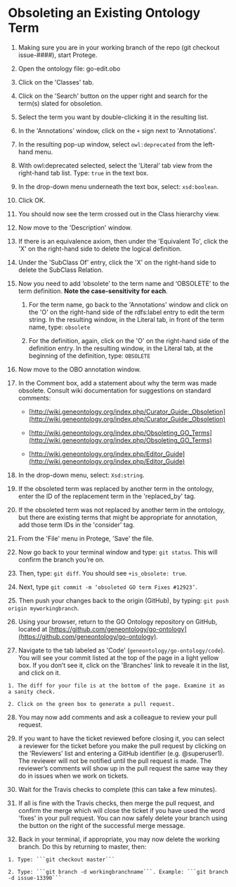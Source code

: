 # Obsoleting an Existing Ontology Term

1. Making sure you are in your working branch of the repo (git checkout issue-####), start Protege.

2. Open the ontology file: go-edit.obo

3. Click on the 'Classes' tab.

4. Click on the 'Search' button on the upper right and search for the term(s) slated for obsoletion.

5. Select the term you want by double-clicking it in the resulting list.

6. In the 'Annotations' window, click on the ```+``` sign next to 'Annotations'.

7. In the resulting pop-up window, select ```owl:deprecated``` from the left-hand menu.

8. With owl:deprecated selected, select the 'Literal' tab view from the right-hand tab list. Type: ```true``` in the text box.
        
9. In the drop-down menu underneath the text box, select: ```xsd:boolean```.
   
10. Click OK.

11. You should now see the term crossed out in the Class hierarchy view.

12. Now move to the 'Description' window.

13. If there is an equivalence axiom, then under the 'Equivalent To', click the 'X' on the right-hand side to delete the logical definition. 

14. Under the 'SubClass Of' entry, click the 'X' on the right-hand side to delete the SubClass Relation.

15. Now you need to add ‘obsolete’ to the term name and ‘OBSOLETE’ to the term definition. __Note the case-sensitivity for each__. 
          
    1. For the term name, go back to the 'Annotations' window and click on the 'O' on the right-hand side of the rdfs:label entry to edit the term string. In the resulting window, in the Literal tab, in front of the term name, type: ```obsolete```

    2. For the definition, again, click on the 'O' on the right-hand side of the definition entry. In the resulting window, in the Literal tab, at the beginning of the definition, type: ```OBSOLETE``` 

16. Now move to the OBO annotation window.

17. In the Comment box, add a statement about why the term was made obsolete. Consult wiki documentation for suggestions on standard comments:
      
     - [http://wiki.geneontology.org/index.php/Curator_Guide:_Obsoletion](http://wiki.geneontology.org/index.php/Curator_Guide:_Obsoletion)
      
     - [http://wiki.geneontology.org/index.php/Obsoleting_GO_Terms](http://wiki.geneontology.org/index.php/Obsoleting_GO_Terms)
      
     - [http://wiki.geneontology.org/index.php/Editor_Guide](http://wiki.geneontology.org/index.php/Editor_Guide)

18. In the drop-down menu, select: ```Xsd:string```.

19. If the obsoleted term was replaced by another term in the ontology, enter the ID of the replacement term in the 'replaced_by' tag.

20. If the obsoleted term was not replaced by another term in the ontology, but there are existing terms that might be appropriate for annotation, add those term IDs in the 'consider' tag.

21. From the 'File' menu in Protege, 'Save' the file.

22. Now go back to your terminal window and type: ```git status```. This will confirm the branch you’re on.

 23. Then, type: ```git diff```. You should see ```+is_obsolete: true```.

 24. Next, type ```git commit -m ‘obsoleted GO term Fixes #12923’```.

 25. Then push your changes back to the origin (GitHub), by typing: ```git push origin myworkingbranch```.

 26. Using your browser, return to the GO Ontology repository on GitHub, located at [https://github.com/geneontology/go-ontology](https://github.com/geneontology/go-ontology).

 27. Navigate to the tab labeled as 'Code' (```geneontology/go-ontology/code```). You will see your commit listed at the top of the page in a light yellow box. If you don’t see it, click on the 'Branches' link to reveale it in the list, and click on it. 

    1. The diff for your file is at the bottom of the page. Examine it as a sanity check. 
     
    2. Click on the green box to generate a pull request.

 28. You may now add comments and ask a colleague to review your pull request.

 29. If you want to have the ticket reviewed before closing it, you can select a reviewer for the ticket before you make the pull request by clicking on the 'Reviewers' list and entering a GitHub identifier (e.g. @superuser1). The reviewer will not be notified until the pull request is made. The reviewer’s comments will show up in the pull request the same way they do in issues when we work on tickets.

 30. Wait for the Travis checks to complete (this can take a few minutes). 

 31. If all is fine with the Travis checks, then merge the pull request, and confirm the merge which will close the ticket if you have used the word 'fixes' in your pull request. You can now safely delete your branch using the button on the right of the successful merge message.

 32. Back in your terminal, if appropriate, you may now delete the working branch. Do this by returning to master, then: 

    1. Type: ```git checkout master```

    2. Type: ```git branch -d workingbranchname```. Example: ```git branch -d issue-13390```
